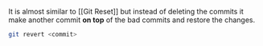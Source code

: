 It is almost similar to [[Git Reset]] but instead of deleting the commits it make another commit **on top** of the bad commits and restore the changes.

```bash
git revert <commit>
```